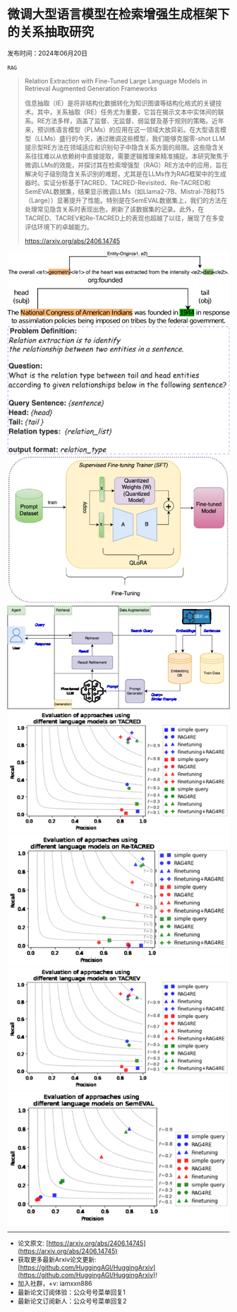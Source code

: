 # 微调大型语言模型在检索增强生成框架下的关系抽取研究
发布时间：2024年06月20日

`RAG`
> Relation Extraction with Fine-Tuned Large Language Models in Retrieval Augmented Generation Frameworks
>
> 信息抽取（IE）是将非结构化数据转化为知识图谱等结构化格式的关键技术。其中，关系抽取（RE）任务尤为重要，它旨在揭示文本中实体间的联系。RE方法多样，涵盖了监督、无监督、弱监督及基于规则的策略。近年来，预训练语言模型（PLMs）的应用在这一领域大放异彩。在大型语言模型（LLMs）盛行的今天，通过微调这些模型，我们能够克服零-shot LLM提示型RE方法在领域适应和识别句子中隐含关系方面的局限。这些隐含关系往往难以从依赖树中直接提取，需要逻辑推理来精准捕捉。本研究聚焦于微调LLMs的效能，并探讨其在检索增强型（RAG）RE方法中的应用，旨在解决句子级别隐含关系识别的难题，尤其是在LLMs作为RAG框架中的生成器时。实证分析基于TACRED、TACRED-Revisited、Re-TACRED和SemEVAL数据集，结果显示微调LLMs（如Llama2-7B、Mistral-7B和T5（Large））显著提升了性能。特别是在SemEVAL数据集上，我们的方法在处理常见隐含关系时表现出色，刷新了该数据集的记录。此外，在TACRED、TACREV和Re-TACRED上的表现也超越了以往，展现了在多变评估环境下的卓越能力。
>
> https://arxiv.org/abs/2406.14745

![](https://raw.githubusercontent.com/HuggingAGI/HuggingArxiv/main/paper_images/2406.14745/x1.png)
![](https://raw.githubusercontent.com/HuggingAGI/HuggingArxiv/main/paper_images/2406.14745/x2.png)
![](https://raw.githubusercontent.com/HuggingAGI/HuggingArxiv/main/paper_images/2406.14745/x3.png)
![](https://raw.githubusercontent.com/HuggingAGI/HuggingArxiv/main/paper_images/2406.14745/x4.png)
![](https://raw.githubusercontent.com/HuggingAGI/HuggingArxiv/main/paper_images/2406.14745/x5.png)
![](https://raw.githubusercontent.com/HuggingAGI/HuggingArxiv/main/paper_images/2406.14745/x6.png)
![](https://raw.githubusercontent.com/HuggingAGI/HuggingArxiv/main/paper_images/2406.14745/x7.png)
![](https://raw.githubusercontent.com/HuggingAGI/HuggingArxiv/main/paper_images/2406.14745/x8.png)
![](https://raw.githubusercontent.com/HuggingAGI/HuggingArxiv/main/paper_images/2406.14745/x9.png)

<hr />

- 论文原文: [https://arxiv.org/abs/2406.14745](https://arxiv.org/abs/2406.14745)
- 获取更多最新Arxiv论文更新: [https://github.com/HuggingAGI/HuggingArxiv](https://github.com/HuggingAGI/HuggingArxiv)!
- 加入社群，+v: iamxxn886
- 最新论文订阅体验：公众号号菜单回复1
- 最新论文订阅新人：公众号号菜单回复2